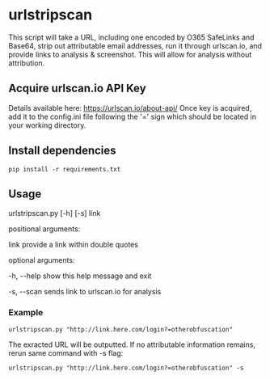 # urlstripscan
This script will take a URL, including one encoded by O365 SafeLinks and Base64, strip out attributable email addresses, 
run it through urlscan.io, and provide links to analysis & screenshot. This will allow for analysis without attribution.

## Acquire urlscan.io API Key
Details available here: https://urlscan.io/about-api/
Once key is acquired, add it to the config.ini file following the '=' sign which should be located in your working directory. 

## Install dependencies
    pip install -r requirements.txt

## Usage
urlstripscan.py [-h] [-s] link

positional arguments:

link        provide a link within double quotes

optional arguments:

-h, --help  show this help message and exit

-s, --scan  sends link to urlscan.io for analysis
  
### Example
    urlstripscan.py "http://link.here.com/login?=otherobfuscation"

The exracted URL will be outputted. If no attributable information remains, rerun same command with -s flag:

    urlstripscan.py "http://link.here.com/login?=otherobfuscation" -s


